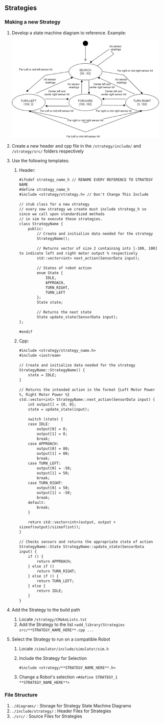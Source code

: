 ## Strategies

### Making a new Strategy

1. Develop a state machine diagram to reference. Example:

    ![state_strategy](/strategy/diagrams/state_strategy.png)
    
2. Create a new header and cpp file in the `/strategy/include/` and `/strategy/src/` folders respectively

3. Use the following templates:
    1. Header:
    
        ``` 
        #ifndef strategy_name_h // RENAME EVERY REFERENCE TO STRATEGY NAME
        #define strategy_name_h
        #include <strategy/strategy.h> // Don't Change This Include

        // stub class for a new strategy
        // every new strategy we create must include strategy_h so since we call upon standardized methods 
        // in sim to execute these strategies.
        class StrategyName {
            public:
                // Create and initialize data needed for the strategy
                StrategyName();

                // Returns vector of size 2 containing ints [-100, 100] to indicate left and right motor output % respectively
                std::vector<int> next_action(SensorData input);

                // States of robot action
                enum State {
                    IDLE,
                    APPROACH,
                    TURN_RIGHT,
                    TURN_LEFT
                };
                State state;
                
                // Returns the next state
                State update_state(SensorData input);
        };

        #endif
        ```
        
    2. Cpp:
    
        ``` 
        #include <strategy/strategy_name.h>
        #include <iostream>

        // Create and initialize data needed for the strategy
        StrategyName::StrategyName() {
            state = IDLE;
        }

        // Returns the intended action in the format {Left Motor Power %, Right Motor Power %}
        std::vector<int> StrategyName::next_action(SensorData input) {
            int output[] = {0, 0};
            state = update_state(input);

            switch (state) {
            case IDLE:
                output[0] = 0;
                output[1] = 0;
                break;
            case APPROACH:
                output[0] = 80;
                output[1] = 80;
                break;
            case TURN_LEFT:
                output[0] = -50;
                output[1] = 50;
                break;
            case TURN_RIGHT:
                output[0] = 50;
                output[1] = -50;
                break;
            default:
                break;
            }

            return std::vector<int>(output, output + sizeof(output)/sizeof(int));
        }

        // Checks sensors and returns the appropriate state of action
        StrategyName::State StrategyName::update_state(SensorData input) {
            if () {
                return APPROACH;
            } else if ()
                return TURN_RIGHT;
            } else if () {
                return TURN_LEFT;
            } else {
                return IDLE;
            }
        }
        ```
    
4. Add the Strategy to the build path
    1. Locate `/strategy/CMakeLists.txt`
    2. Add the Strategy to the list `<add_library(Strategies src/**STRATEGY_NAME_HERE**.cpp ...`
    
5. Select the Strategy to run on a compatible Robot
    1. Locate `/simulator/include/simulator/sim.h`
    2. Include the Strategy for Selection
    
        ```
        #include <strategy/**STRATEGY_NAME_HERE**.h>
        ```
    3. Change a Robot's selection `<#define STRATEGY_1 **STRATEGY_NAME_HERE**>`

### File Structure

1. `./diagrams/` : Storage for Strategy State Machine Diagrams
2. `./include/strategy/` : Header Files for Strategies
3. `./src/` : Source Files for Strategies




